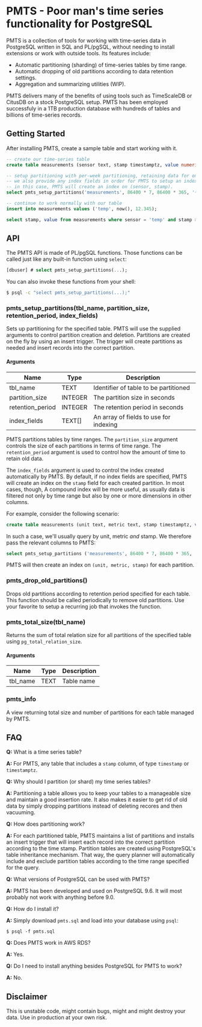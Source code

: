# PMTS - Poor man's time series functionality for PostgreSQL

PMTS is a collection of tools for working with time-series data in PostgreSQL written in SQL and PL/pgSQL, without needing to install extensions or work with outside tools. Its features include:

- Automatic partitioning (sharding) of time-series tables by time range.
- Automatic dropping of old partitions according to data retention settings.
- Aggregation and summarizing utilities (WIP).

PMTS delivers many of the benefits of using tools such as TimeScaleDB or CitusDB on a stock PostgreSQL setup. PMTS has been employed successfuly in a 1TB production database with hundreds of tables and billions of time-series records.

## Getting Started

After installing PMTS, create a sample table and start working with it.

```SQL
-- create our time-series table
create table measurements (sensor text, stamp timestamptz, value numeric);

-- setup partitioning with per-week partitioning, retaining data for one year.
-- we also provide any index fields in order for PMTS to setup an index on relevant columns.
-- in this case, PMTS will create an index on (sensor, stamp).
select pmts_setup_partitions('measurements', 86400 * 7, 86400 * 365, '{sensor}');

-- continue to work normally with our table
insert into measurements values ('temp', now(), 12.345);

select stamp, value from measurements where sensor = 'temp' and stamp >= now() - interval '1 month';
```
## API

The PMTS API is made of PL/pgSQL functions. Those functions can be called just like any built-in function using `select`:

```SQL
[dbuser] # select pmts_setup_partitions(...);
```

You can also invoke these functions from your shell:

```bash
$ psql -c "select pmts_setup_partitions(...);"
```

### pmts_setup_partitions(tbl_name, partition_size, retention_period, index_fields)

Sets up partitioning for the specified table. PMTS will use the supplied arguments to control partition creation and deletion. Partitions are created on the fly by using an insert trigger. The trigger will create partitions as needed and insert records into the correct partition.

#### Arguments

Name|Type|Description
----|----|-----------
tbl_name|TEXT|Identifier of table to be partitioned
partition_size|INTEGER|The partition size in seconds
retention_period|INTEGER|The retention period in seconds
index_fields|TEXT[]|An array of fields to use for indexing

PMTS partitions tables by time ranges. The `partition_size` argument controls the size of each partitions in terms of time range. The `retention_period` argument is used to control how the amount of time to retain old data.

The `index_fields` argument is used to control the index created automatically by PMTS. By default, if no index fields are specified, PMTS will create an index on the `stamp` field for each created partition. In most cases, though, A compound index will be more useful, as usually data is filtered not only by time range but also by one or more dimensions in other columns.

For example, consider the following scenario:

```SQL
create table measurements (unit text, metric text, stamp timestamptz, value numeric);
```

In such a case, we'll usually query by unit, metric *and* stamp. We therefore pass the relevant columns to PMTS:

```SQL
select pmts_setup_partitions ('measurements', 86400 * 7, 86400 * 365, '{unit, metric}');
```

PMTS will then create an index on `(unit, metric, stamp)` for each partition.

### pmts_drop_old_partitions()

Drops old partitions according to retention period specified for each table. This function should be called periodically to remove old partitions. Use your favorite to setup a recurring job that invokes the function.

### pmts_total_size(tbl_name)

Returns the sum of total relation size for all partitions of the specified table using `pg_total_relation_size`.

#### Arguments

Name|Type|Description
----|----|-----------
tbl_name|TEXT|Table name

### pmts_info

A view returning total size and number of partitions for each table managed by PMTS.

## FAQ

**Q:** What is a time series table?

**A:** For PMTS, any table that includes a `stamp` column, of type `timestamp` or `timestamptz`.

**Q:** Why should I partition (or shard) my time series tables?

**A:** Partitioning a table allows you to keep your tables to a manageable size and maintain a good insertion rate. It also makes it easier to get rid of old data by simply dropping partitions instead of deleting recores and then vacuuming.

**Q:** How does partitioning work?

**A:** For each partitioned table, PMTS maintains a list of partitions and installs an insert trigger that will insert each record into the correct partition according to the time stamp. Partition tables are created using PostgreSQL's table inheritance mechanism. That way, the query planner will automatically include and exclude partition tables according to the time range specified for the query.

**Q:** What versions of PostgreSQL can be used with PMTS?

**A:** PMTS has been developed and used on PostgreSQL 9.6. It will most probably not work with anything before 9.0.

**Q:** How do I install it?

**A:** Simply download `pmts.sql` and load into your database using `psql`:

    $ psql -f pmts.sql

**Q:** Does PMTS work in AWS RDS?

**A:** Yes.

**Q:** Do I need to install anything besides PostgreSQL for PMTS to work?

**A:** No.

## Disclaimer

This is unstable code, might contain bugs, might  and might destroy your data. Use in production at your own risk.


